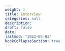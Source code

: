 ```yaml
---
weight: 1
title: Interview
categories: null
description: 
draft: false
date: 
lastmod: "2022-08-01"
bookCollapseSection: true
---
```



